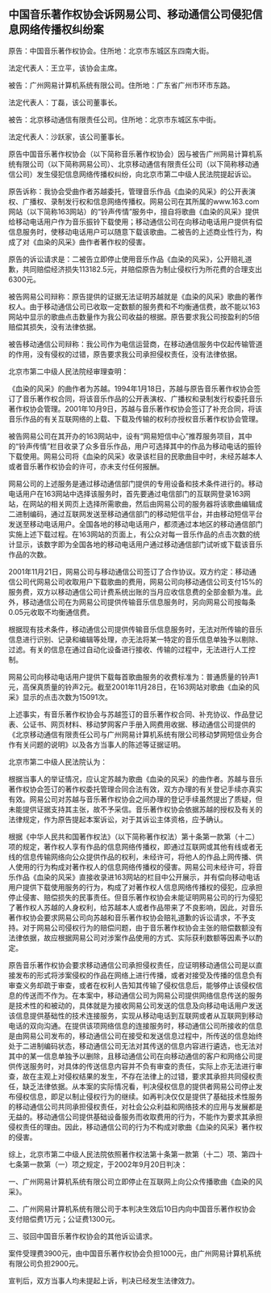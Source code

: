 ## 中国音乐著作权协会诉网易公司、移动通信公司侵犯信息网络传播权纠纷案

原告：中国音乐著作权协会。住所地：北京市东城区东四南大街。

法定代表人：王立平，该协会主席。

被告：广州网易计算机系统有限公司。住所地：广东省广州市环市东路。

法定代表人：丁磊，该公司董事长。

被告：北京移动通信有限责任公司。住所地：北京市东城区东中街。

法定代表人：沙跃家，该公司董事长。

原告中国音乐著作权协会（以下简称音乐著作权协会）因与被告广州网易计算机系统有限公司（以下简称网易公司）、北京移动通信有限责任公司（以下简称移动通信公司）发生侵犯信息网络传播权纠纷，向北京市第二中级人民法院提起诉讼。

原告诉称：我协会受曲作者苏越委托，管理音乐作品《血染的风采》的公开表演权、广播权、录制发行权和信息网络传播权。网易公司在其所属的www.163.com网站（以下简称163网站）的“铃声传情”服务中，擅自将歌曲《血染的风采》提供给移动电话用户作为音乐振铃下载使用；移动通信公司在向移动电话用户提供有偿信息服务时，使移动电话用户可以随意下载该歌曲。二被告的上述商业性行为，构成了对《血染的风采》曲作者著作权的侵害。

原告的诉讼请求是：二被告立即停止使用音乐作品《血染的风采》，公开赔礼道歉，共同赔偿经济损失113182.5元，并赔偿原告为制止侵权行为所花费的合理支出6300元。

被告网易公司辩称：原告提供的证据无法证明苏越就是《血染的风采》歌曲的著作权人。由于移动通信公司已收取一定数额的服务费和不均衡通信费，故不能以163网站中显示的歌曲点击数量作为我公司收益的根据。原告要求我公司按盈利的5倍赔偿其损失，没有法律依据。

被告移动通信公司辩称：我公司作为电信运营商，在移动通信服务中仅起传输管道的作用，没有侵权的过错，原告要求我公司承担侵权责任，没有法律依据。

北京市第二中级人民法院经审理查明：

《血染的风采》的曲作者为苏越。1994年1月18日，苏越与原告音乐著作权协会签订了音乐著作权合同，将该音乐作品的公开表演权、广播权和录制发行权委托音乐著作权协会管理。2001年10月9日，苏越与音乐著作权协会签订了补充合同，将该音乐作品的有关互联网络的上载、下载及传输的权利亦授权音乐著作权协会管理。

被告网易公司在其开办的163网站中，设有“网易短信中心”推荐服务项目，其中的“铃声传情”栏目收录了众多音乐作品，用户可选择其中的作品为移动电话的振铃下载使用。网易公司将《血染的风采》收录该栏目的民歌曲目中时，未经苏越本人或者音乐著作权协会的许可，亦未支付任何报酬。

网易公司的上述服务是通过移动通信部门提供的专用设备和技术条件进行的。移动电话用户在163网站中选择该服务时，首先要通过电信部门的互联网登录163网站，在网站的相关网页上选择所需歌曲，然后由网易公司的服务器将该歌曲编辑成二进制编码，通过互联网发送至移动通信部门的移动短信平台，并由移动短信平台发送至移动电话用户。全国各地的移动电话用户，都须通过本地区的移动通信部门实施上述下载过程。在163网站的页面上，有公众对每一音乐作品的点击次数的统计显示，该数字即为全国各地的移动电话用户通过移动通信部门试听或下载该音乐作品的次数。

2001年11月21日，网易公司与移动通信公司签订了合作协议。双方约定：移动通信公司代网易公司收取用户下载歌曲的费用，网易公司向移动通信公司支付15%的服务费，双方以移动通信公司计费系统出账的当月应收信息费的全部金额为准。此外，移动通信公司在为网易公司提供传输音乐信息服务时，另向网易公司按每条0.05元收取不均衡通信费。

根据现有技术条件，移动通信公司提供传输音乐信息服务时，无法对所传输的音乐信息进行识别、记录和编辑等处理，亦无法将某一特定的音乐信息单独予以剔除、过滤。有关的信息在通过自动化设备进行接收、传输的过程中，无法进行人工控制。

网易公司向移动电话用户提供下载每首歌曲服务的收费标准为：普通质量的铃声1元，高保真质量的铃声2元。截至2001年11月28日，在163网站对歌曲《血染的风采》显示的点击次数为15091次。

上述事实，有音乐著作权协会与苏越签订的音乐著作权合同、补充协议、作品登记表、公证书、网页材料、移动梦网客户手册入网费用收据、移动通信公司提供的《北京移动通信有限责任公司与广州网易计算机系统有限公司移动梦网短信业务合作有关问题的说明》以及各方当事人的陈述等证据证明。

北京市第二中级人民法院认为：

根据当事人的举证情况，应认定苏越为歌曲《血染的风采》的曲作者。苏越与音乐著作权协会签订的著作权委托管理合同合法有效，双方办理的有关登记手续亦真实有效。网易公司对苏越与音乐著作权协会之间办理的登记手续虽然提出了质疑，但未能提供证据支持其主张，故不予采信。音乐著作权协会依据苏越的授权及有关的法律规定，作为原告提起本案诉讼，对于其诉讼主体资格，应予确认。

根据《中华人民共和国著作权法》（以下简称著作权法）第十条第一款第（十二）项的规定，著作权人享有作品的信息网络传播权，即通过互联网或其他有线或者无线的信息传输网络向公众提供作品的权利，未经许可，将他人的作品上网传播、供人使用的行为构成对著作权人的信息网络传播权的侵害。网易公司未经许可，将音乐作品《血染的风采》直接收录进163网站的栏目中公开展示，并有偿向移动电话用户提供下载使用服务的行为，构成了对著作权人信息网络传播权的侵犯，应承担停止侵害、赔偿损失的民事责任。但音乐著作权协会未能证明网易公司的行为侵犯了著作权人苏越的人身权利，给苏越本人或者作品带来了不良影响，因此，对音乐著作权协会要求网易公司向苏越和音乐著作权协会赔礼道歉的诉讼请求，不予支持。对于网易公司侵权行为的赔偿问题，由于音乐著作权协会主张的赔偿数额没有法律依据，故应根据网易公司对涉案作品使用的方式、实际获利数额等因素予以酌定。

原告音乐著作权协会要求移动通信公司承担侵权责任，应证明移动通信公司是以直接发布的形式将涉案侵权的作品在网络上进行传播，或者对接受及传播的信息负有审查义务却疏于审查，或者在权利人告知其传输了侵权信息后，能够停止该侵权信息的传送而不作为。在本案中，移动通信公司为网易公司提供网络信息传送的服务是技术性的和被动的，具体就是为接收网易公司发送的信息及向移动电话用户发送该信息提供基础性的技术连接服务，实现从移动电话到互联网或者从互联网到移动电话的双向沟通。在提供该项网络信息的连接服务时，移动通信公司所接收的信息是由网易公司发布的，移动通信公司在接受和发送信息过程中，所传送的信息始终处于二进制编码状态，移动通信公司无法对其传送的信息内容进行遴选，也无法对其中的某一信息单独予以删除，且移动通信公司在向移动通信的客户和网络公司提供传送服务时，对具体的传送信息内容并不负有审查的责任，实际上亦无法进行审查，故在主观上对侵权结果的发生，不存在法律上的过错，要求其承担共同侵权责任，缺乏法律依据。从本案的实际情况看，判决侵权信息的提供者网易公司停止发布侵权信息，即足以制止侵权行为的继续。如再判决仅仅是提供了基础技术性服务的移动通信公司共同承担侵权责任，对社会公众利益和网络技术的应用与发展都是无益的。移动通信公司提供基础设备服务而收取费用的行为，不能作为要求其承担侵权责任的理由。因此，移动通信公司的行为不构成对歌曲《血染的风采》著作权的侵害。

综上，北京市第二中级人民法院依照著作权法第十条第一款第（十二）项、第四十七条第一款第（一）项之规定，于2002年9月20日判决：

一、广州网易计算机系统有限公司立即停止在互联网上向公众传播歌曲《血染的风采》。

二、广州网易计算机系统有限公司于本判决生效后10日内向中国音乐著作权协会支付赔偿费1万元；公证费1300元。

三、驳回中国音乐著作权协会的其他诉讼请求。

案件受理费3900元，由中国音乐著作权协会负担1000元，由广州网易计算机系统有限公司负担2900元。

宣判后，双方当事人均未提起上诉，判决已经发生法律效力。

